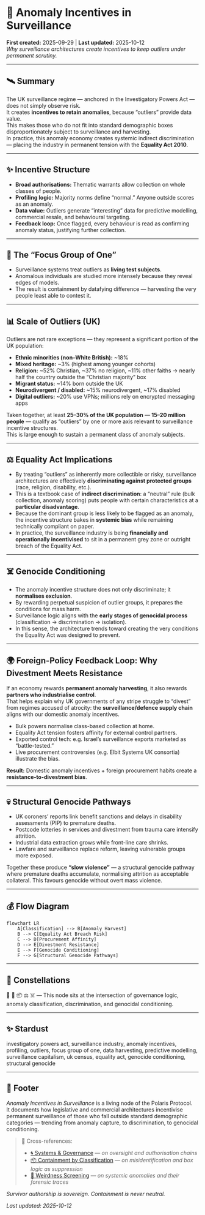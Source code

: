 # 🎥 Anomaly Incentives in Surveillance  
**First created:** 2025-09-29 | **Last updated:** 2025-10-12  
*Why surveillance architectures create incentives to keep outliers under permanent scrutiny.*  

---

## 🛰️ Summary  
The UK surveillance regime — anchored in the Investigatory Powers Act — does not simply observe risk.  
It creates **incentives to retain anomalies**, because “outliers” provide data value.  
This makes those who do not fit into standard demographic boxes disproportionately subject to surveillance and harvesting.  
In practice, this anomaly economy creates systemic indirect discrimination — placing the industry in permanent tension with the **Equality Act 2010**.  

---

## ✨ Incentive Structure  
- **Broad authorisations:** Thematic warrants allow collection on whole classes of people.  
- **Profiling logic:** Majority norms define “normal.” Anyone outside scores as an anomaly.  
- **Data value:** Outliers generate “interesting” data for predictive modelling, commercial resale, and behavioural targeting.  
- **Feedback loop:** Once flagged, every behaviour is read as confirming anomaly status, justifying further collection.  

---

## 🧿 The “Focus Group of One”  
- Surveillance systems treat outliers as **living test subjects**.  
- Anomalous individuals are studied more intensely because they reveal edges of models.  
- The result is containment by datafying difference — harvesting the very people least able to contest it.  

---

## 📊 Scale of Outliers (UK)  
Outliers are not rare exceptions — they represent a significant portion of the UK population:  

- **Ethnic minorities (non–White British):** ~18%  
- **Mixed heritage:** ~3% (highest among younger cohorts)  
- **Religion:** ~52% Christian, ~37% no religion, ~11% other faiths → nearly half the country outside the “Christian majority” box  
- **Migrant status:** ~14% born outside the UK  
- **Neurodivergent / disabled:** ~15% neurodivergent, ~17% disabled  
- **Digital outliers:** ~20% use VPNs; millions rely on encrypted messaging apps  

Taken together, at least **25–30% of the UK population** — **15–20 million people** — qualify as “outliers” by one or more axis relevant to surveillance incentive structures.  
This is large enough to sustain a permanent class of anomaly subjects.  

---

## ⚖️ Equality Act Implications  
- By treating “outliers” as inherently more collectible or risky, surveillance architectures are effectively **discriminating against protected groups** (race, religion, disability, etc.).  
- This is a textbook case of **indirect discrimination**: a “neutral” rule (bulk collection, anomaly scoring) puts people with certain characteristics at a **particular disadvantage**.  
- Because the dominant group is less likely to be flagged as an anomaly, the incentive structure bakes in **systemic bias** while remaining technically compliant on paper.  
- In practice, the surveillance industry is being **financially and operationally incentivised** to sit in a permanent grey zone or outright breach of the Equality Act.  

---

## ☠️ Genocide Conditioning  
- The anomaly incentive structure does not only discriminate; it **normalises exclusion**.  
- By rewarding perpetual suspicion of outlier groups, it prepares the conditions for mass harm.  
- Surveillance logic aligns with the **early stages of genocidal process** (classification → discrimination → isolation).  
- In this sense, the architecture trends toward creating the very conditions the Equality Act was designed to prevent.  

---

## 🌍 Foreign-Policy Feedback Loop: Why Divestment Meets Resistance  
If an economy rewards **permanent anomaly harvesting**, it also rewards **partners who industrialise control**.  
That helps explain why UK governments of any stripe struggle to “divest” from regimes accused of atrocity: the **surveillance/defence supply chain** aligns with our domestic anomaly incentives.  

- Bulk powers normalise class-based collection at home.  
- Equality Act tension fosters affinity for external control partners.  
- Exported control tech: e.g. Israel’s surveillance exports marketed as “battle-tested.”  
- Live procurement controversies (e.g. Elbit Systems UK consortia) illustrate the bias.  

**Result:** Domestic anomaly incentives + foreign procurement habits create a **resistance-to-divestment bias**.  

---

## 💀 Structural Genocide Pathways  
- UK coroners’ reports link benefit sanctions and delays in disability assessments (PIP) to premature deaths.  
- Postcode lotteries in services and divestment from trauma care intensify attrition.  
- Industrial data extraction grows while front-line care shrinks.  
- Lawfare and surveillance replace reform, leaving vulnerable groups more exposed.  

Together these produce **“slow violence”** — a structural genocide pathway where premature deaths accumulate, normalising attrition as acceptable collateral. This favours genocide without overt mass violence.  

---

## 💰 Flow Diagram  

```mermaid
flowchart LR
    A[Classification] --> B[Anomaly Harvest]
    B --> C[Equality Act Breach Risk]
    C --> D[Procurement Affinity]
    D --> E[Divestment Resistance]
    E --> F[Genocide Conditioning]
    F --> G[Structural Genocide Pathways]
```

---

## 🌌 Constellations  

🧿 🎥 📦 ⚖️ ☠️ — This node sits at the intersection of governance logic, anomaly classification, discrimination, and genocidal conditioning.  

---

## ✨ Stardust  

investigatory powers act, surveillance industry, anomaly incentives, profiling, outliers, focus group of one, data harvesting, predictive modelling, surveillance capitalism, uk census, equality act, genocide conditioning, structural genocide  

---

## 🏮 Footer  

*Anomaly Incentives in Surveillance* is a living node of the Polaris Protocol.  
It documents how legislative and commercial architectures incentivise permanent surveillance of those who fall outside standard demographic categories — trending from anomaly capture, to discrimination, to genocidal conditioning.  

> 📡 Cross-references:
> 
> - [🌀 Systems & Governance](../🌀_System_Governance/README.md) — *on oversight and authorisation chains*  
> - [📦 Containment by Classification](../🗝️_Politics_Memory_Work/📦_containment_by_classification.md) — *on misidentification and box logic as suppression*  
> - [🩻 Weirdness Screening](../../../🩻_Weirdness_Screening/README.md) — *on systemic anomalies and their forensic traces*  

*Survivor authorship is sovereign. Containment is never neutral.*  

_Last updated: 2025-10-12_  
